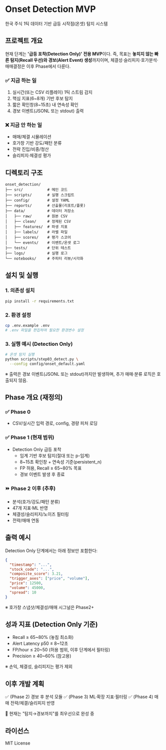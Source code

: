 # Onset Detection MVP

한국 주식 1틱 데이터 기반 급등 시작점(온셋) 탐지 시스템

## 프로젝트 개요

현재 단계는 **'급등 포착(Detection Only)' 전용 MVP**이다.
즉, 목표는 **놓치지 않는 빠른 탐지(Recall 우선)와 경보(Alert Event) 생성**까지이며,
체결성·슬리피지·호가분석·매매결정은 이후 Phase에서 다룬다.

### ✅ 지금 하는 일

1) 실시간(또는 CSV 리플레이) 1틱 스트림 감지
2) 핵심 지표(6~8개) 기반 후보 탐지
3) 짧은 확인창(8~15초) 내 연속성 확인
4) 경보 이벤트(JSONL 또는 stdout) 출력

### ❌ 지금 안 하는 일

- 매매/체결 시뮬레이션
- 호가창 기반 강도/패턴 분류
- 전략 진입/비중/청산
- 슬리피지·체결성 평가

## 디렉토리 구조

```
onset_detection/
├── src/           # 메인 코드
├── scripts/       # 실행 스크립트  
├── config/        # 설정 YAML
├── reports/       # 산출물(리포트/플롯)
├── data/          # 데이터 저장소
│   ├── raw/       # 원본 CSV
│   ├── clean/     # 정제된 CSV
│   ├── features/  # 파생 지표
│   ├── labels/    # 라벨 파일
│   ├── scores/    # 평가 스코어
│   └── events/    # 이벤트/온셋 로그
├── tests/         # 단위 테스트
├── logs/          # 실행 로그
└── notebooks/     # 주피터 리뷰/시각화
```

## 설치 및 실행

### 1. 의존성 설치

```bash
pip install -r requirements.txt
```

### 2. 환경 설정

```bash
cp .env.example .env
# .env 파일을 편집하여 필요한 환경변수 설정
```

### 3. 실행 예시 (Detection Only)

```bash
# 온셋 탐지 실행
python scripts/step03_detect.py \
  --config config/onset_default.yaml
```

※ 출력은 경보 이벤트(JSONL 또는 stdout)까지만 발생하며,
추가 매매·분류 로직은 호출되지 않음.

## Phase 개요 (재정의)

### ✅ Phase 0
- CSV/실시간 입력 경로, config, 경량 피처 로딩

### ✅ Phase 1 (현재 범위)
- Detection Only 급등 포착
  - 임계 기반 후보 탐지(절대 또는 p-임계)
  - 8~15초 확인창 + 연속성 기준(persistent_n)
  - FP 허용, Recall ≥ 65~80% 목표
  - 경보 이벤트 발생 후 종료

### ⏩ Phase 2 이후 (추후)
- 분석(호가/강도/패턴 분류)
- 47개 지표·ML 반영
- 체결성/슬리피지/노이즈 필터링
- 전략/매매 연동

## 출력 예시

Detection Only 단계에서는 아래 정보만 포함한다:

```json
{
  "timestamp": "...",
  "stock_code": "...",
  "composite_score": 3.21,
  "trigger_axes": ["price", "volume"],
  "price": 12500,
  "volume": 45000,
  "spread": 10
}
```

※ 호가창 스냅샷/체결성/매매 시그널은 Phase2+

## 성과 지표 (Detection Only 기준)

* Recall ≥ 65~80% (놓침 최소화)
* Alert Latency p50 ≤ 8~12초
* FP/hour ≤ 20~50 (허용 범위, 이후 단계에서 필터링)
* Precision ≥ 40~60% (참고용)

※ 손익, 체결성, 슬리피지는 평가 제외

## 이후 개발 계획

✅ (Phase 2) 경보 후 분석 모듈
✅ (Phase 3) ML·확장 지표·필터링
✅ (Phase 4) 매매 전략/체결/슬리피지 반영

📌 현재는 "탐지→경보까지"를 최우선으로 완성 중

## 라이선스

MIT License
